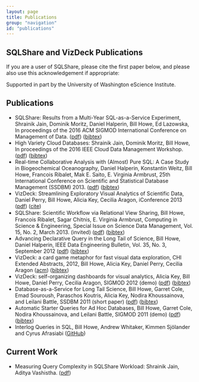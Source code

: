 ```yaml
---
layout: page
title: Publications
group: "navigation"
id: "publications"
---
```



## SQLShare and VizDeck Publications
If you are a user of SQLShare, please cite the first paper below, and please also use this acknowledgement if appropriate:

Supported in part by the University of Washington eScience Institute.

## Publications
* SQLShare: Results from a Multi-Year SQL-as-a-Service Experiment, Shrainik Jain, Dominik Moritz, Daniel Halperin, Bill Howe, Ed Lazowska, In proceedings of the 2016 ACM SIGMOD International Conference on Management of Data. ([pdf](https://uwescience.github.io/sqlshare/pdfs/sqlshare_shrainik.pdf)) ([bibtex](https://www.dropbox.com/s/439z6x731o2pzz7/self-bibtex.bib?dl=0))
* High Variety Cloud Databases: Shrainik Jain, Dominik Moritz, Bill Howe, In proceedings of the 2016 IEEE Cloud Data Management Workshop. ([pdf](https://uwescience.github.io/sqlshare/pdfs/ICDE16_research_5.pdf)) ([bibtex](https://www.dropbox.com/s/idj7x9olwdkyuk6/self-bibtex.bib?dl=0))
* Real-time Collaborative Analysis with (Almost) Pure SQL: A Case Study in Biogeochemical Oceanography, Daniel Halperin, Konstantin Weitz, Bill Howe, Francois Ribalet, Mak E. Saito, E. Virginia Armbrust, 25th International Conference on Scientific and Statistical Database Management (SSDBM) 2013. ([pdf](http://r.halper.in/paper/ssdbm_geomics_case_study)) ([bibtex](https://scholar.google.com/scholar.bib?q=info:RsndZHbi_f0J:scholar.google.com/&output=citation&scisig=AAGBfm0AAAAAVrK3ekMMruiiHhNp-FsZ2ow6ZWK3kk8-&scisf=4&hl=en&scfhb=1))
* VizDeck: Streamlining Exploratory Visual Analytics of Scientific Data, Daniel Perry, Bill Howe, Alicia Key, Cecilia Aragon, iConference 2013 ([pdf](https://www.ideals.illinois.edu/bitstream/handle/2142/36044/206.pdf)) ([cite](http://hdl.handle.net/2142/36044))
* SQLShare: Scientiﬁc Workﬂow via Relational View Sharing, Bill Howe, Francois Ribalet, Sagar Chitnis, E. Virginia Armbrust, Computing in Science & Engineering, Special Issue on Science Data Management, Vol. 15, No. 2, March 2013. (invited) ([pdf](http://escience.washington.edu/sites/default/files/howe_sqlshare_cise_2013.pdf)) ([bibtex](https://scholar.google.com/scholar.bib?q=info:RsndZHbi_f0J:scholar.google.com/&output=citation&scisig=AAGBfm0AAAAAVQE197ooBANeeqaSBdQ2UALv6JmDjf1x&scisf=4&hl=en))
* Advancing Declarative Query in the Long Tail of Science, Bill Howe, Daniel Halperin, IEEE Data Engineering Bulletin, Vol. 35, No. 3, September 2012  ([pdf](http://sites.computer.org/debull/A12sept/tail.pdf)) ([bibtex](http://dblp.uni-trier.de/rec/bibtex/journals/debu/HoweH12))
* VizDeck: a card game metaphor for fast visual data exploration,  CHI Extended Abstracts,  2012, Bill Howe, Alicia Key, Daniel Perry, Cecilia Aragon ([acm](http://dl.acm.org/citation.cfm?id=2223690&dl=ACM&coll=DL&CFID=484541869&CFTOKEN=27200859)) ([bibtex](http://dblp.uni-trier.de/rec/bibtex/conf/sigmod/KeyHPA12))
* VizDeck: self-organizing dashboards for visual analytics, Alicia Key, Bill Howe, Daniel Perry, Cecilia Aragon, SIGMOD 2012 (demo) ([pdf](https://faculty.washington.edu/aragon/classes/hcde511/w12/readings/sigmod_2012.pdf)) ([bibtex](http://dblp.uni-trier.de/rec/bibtex/journals/debu/HoweH12))
* Database-as-a-Service for Long Tail Science, Bill Howe, Garret Cole, Emad Souroush, Paraschos Koutris, Alicia Key, Nodira Khoussainova, and Leilani Battle, SSDBM 2011 (short paper)  ([pdf](http://escience.washington.edu/sites/default/files/sqlshare_ssdbm2011.pdf)) ([bibtex](http://www.cs.washington.edu/homes/billhowe/bib/howe_ssdbm2011.bib))
* Automatic Starter Queries for Ad Hoc Databases, Bill Howe, Garret Cole, Nodira Khoussainova, and Leilani Battle, SIGMOD 2011 (demo) ([pdf](http://homes.cs.washington.edu/~billhowe/pubs/howe_starterqueries.pdf)) ([bibtex](http://www.cs.washington.edu/homes/billhowe/bib/howe_sigmod2011.bib))
* Interlog Queries in SQL, Bill Howe, Andrew Whitaker, Kimmen Sjölander and Cyrus Afrasiabi ([GitHub](https://github.com/uwescience/sqlshare/wiki/Interolog-queries-in-sql))

## Current Work
* Measuring Query Complexity in SQLShare Workload: Shrainik Jain, Aditya Vashistha. ([pdf](https://uwescience.github.io/sqlshare/pdfs/Jain-Vashistha.pdf))